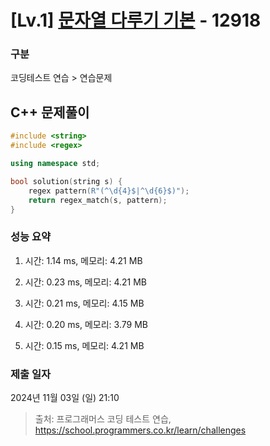 # [Lv.1] [문자열 다루기 기본](https://school.programmers.co.kr/learn/courses/30/lessons/12918?language=cpp) - 12918 

### 구분

코딩테스트 연습 > 연습문제

## C++ 문제풀이

```cpp
#include <string>
#include <regex>

using namespace std;

bool solution(string s) {    
    regex pattern(R"(^\d{4}$|^\d{6}$)");
    return regex_match(s, pattern);
}
```

### 성능 요약

1. 시간: 1.14 ms, 메모리: 4.21 MB

2. 시간: 0.23 ms, 메모리: 4.21 MB
3. 시간: 0.21 ms, 메모리: 4.15 MB
4. 시간: 0.20 ms, 메모리: 3.79 MB
5. 시간: 0.15 ms, 메모리: 4.21 MB

### 제출 일자

2024년 11월 03일 (일) 21:10

> 출처: 프로그래머스 코딩 테스트 연습, https://school.programmers.co.kr/learn/challenges